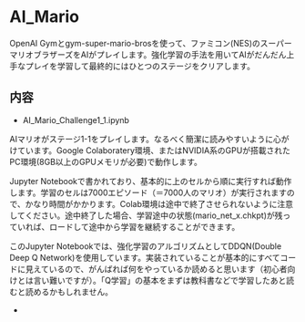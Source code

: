 # AI_Mario
OpenAI Gymとgym-super-mario-brosを使って、ファミコン(NES)のスーパーマリオブラザーズをAIがプレイします。強化学習の手法を用いてAIがだんだん上手なプレイを学習して最終的にはひとつのステージをクリアします。

## 内容

- AI_Mario_Challenge1_1.ipynb

AIマリオがステージ1-1をプレイします。なるべく簡潔に読みやすいように心がけています。Google Colaboratery環境、またはNVIDIA系のGPUが搭載されたPC環境(8GB以上のGPUメモリが必要)で動作します。

Jupyter Notebookで書かれており、基本的に上のセルから順に実行すれば動作します。学習のセルは7000エピソード（＝7000人のマリオ）が実行されますので、かなり時間がかかります。Colab環境は途中で終了させられないように注意してください。途中終了した場合、学習途中の状態(mario_net_x.chkpt)が残っていれば、ロードして途中から学習を継続することができます。

このJupyter Notebookでは、強化学習のアルゴリズムとしてDDQN(Double Deep Q Network)を使用しています。実装されていることが基本的にすべてコードに見えているので、がんばれば何をやっているか読めると思います（初心者向けとは言い難いですが）。「Q学習」の基本をまずは教科書などで学習したあと読むと読めるかもしれません。

- 
